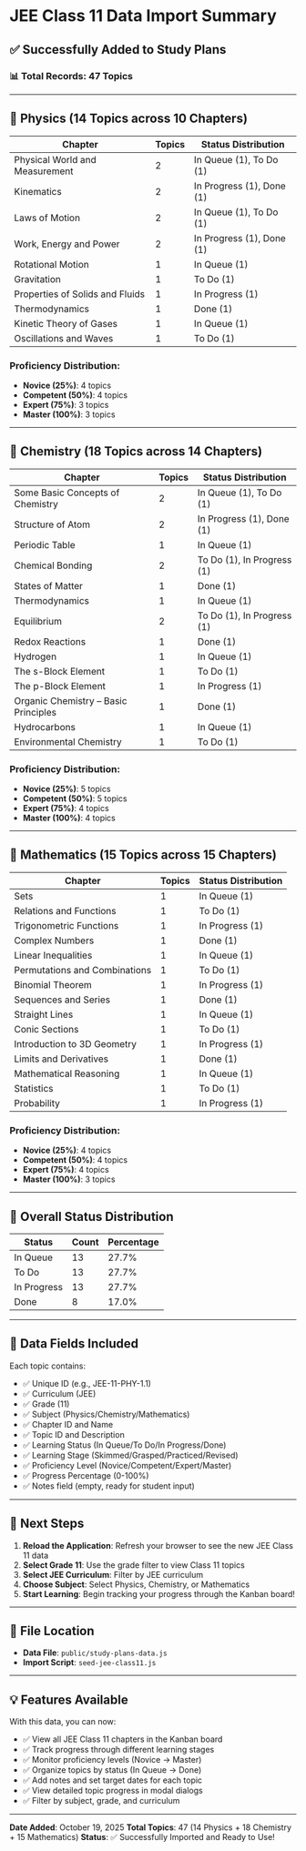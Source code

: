 # JEE Class 11 Data Import Summary

## ✅ Successfully Added to Study Plans

### 📊 Total Records: 47 Topics

---

## 🧪 Physics (14 Topics across 10 Chapters)

| Chapter | Topics | Status Distribution |
|---------|--------|---------------------|
| Physical World and Measurement | 2 | In Queue (1), To Do (1) |
| Kinematics | 2 | In Progress (1), Done (1) |
| Laws of Motion | 2 | In Queue (1), To Do (1) |
| Work, Energy and Power | 2 | In Progress (1), Done (1) |
| Rotational Motion | 1 | In Queue (1) |
| Gravitation | 1 | To Do (1) |
| Properties of Solids and Fluids | 1 | In Progress (1) |
| Thermodynamics | 1 | Done (1) |
| Kinetic Theory of Gases | 1 | In Queue (1) |
| Oscillations and Waves | 1 | To Do (1) |

### Proficiency Distribution:
- **Novice (25%)**: 4 topics
- **Competent (50%)**: 4 topics
- **Expert (75%)**: 3 topics
- **Master (100%)**: 3 topics

---

## 🧪 Chemistry (18 Topics across 14 Chapters)

| Chapter | Topics | Status Distribution |
|---------|--------|---------------------|
| Some Basic Concepts of Chemistry | 2 | In Queue (1), To Do (1) |
| Structure of Atom | 2 | In Progress (1), Done (1) |
| Periodic Table | 1 | In Queue (1) |
| Chemical Bonding | 2 | To Do (1), In Progress (1) |
| States of Matter | 1 | Done (1) |
| Thermodynamics | 1 | In Queue (1) |
| Equilibrium | 2 | To Do (1), In Progress (1) |
| Redox Reactions | 1 | Done (1) |
| Hydrogen | 1 | In Queue (1) |
| The s-Block Element | 1 | To Do (1) |
| The p-Block Element | 1 | In Progress (1) |
| Organic Chemistry – Basic Principles | 1 | Done (1) |
| Hydrocarbons | 1 | In Queue (1) |
| Environmental Chemistry | 1 | To Do (1) |

### Proficiency Distribution:
- **Novice (25%)**: 5 topics
- **Competent (50%)**: 5 topics
- **Expert (75%)**: 4 topics
- **Master (100%)**: 4 topics

---

## 📐 Mathematics (15 Topics across 15 Chapters)

| Chapter | Topics | Status Distribution |
|---------|--------|---------------------|
| Sets | 1 | In Queue (1) |
| Relations and Functions | 1 | To Do (1) |
| Trigonometric Functions | 1 | In Progress (1) |
| Complex Numbers | 1 | Done (1) |
| Linear Inequalities | 1 | In Queue (1) |
| Permutations and Combinations | 1 | To Do (1) |
| Binomial Theorem | 1 | In Progress (1) |
| Sequences and Series | 1 | Done (1) |
| Straight Lines | 1 | In Queue (1) |
| Conic Sections | 1 | To Do (1) |
| Introduction to 3D Geometry | 1 | In Progress (1) |
| Limits and Derivatives | 1 | Done (1) |
| Mathematical Reasoning | 1 | In Queue (1) |
| Statistics | 1 | To Do (1) |
| Probability | 1 | In Progress (1) |

### Proficiency Distribution:
- **Novice (25%)**: 4 topics
- **Competent (50%)**: 4 topics
- **Expert (75%)**: 4 topics
- **Master (100%)**: 3 topics

---

## 🎯 Overall Status Distribution

| Status | Count | Percentage |
|--------|-------|------------|
| In Queue | 13 | 27.7% |
| To Do | 13 | 27.7% |
| In Progress | 13 | 27.7% |
| Done | 8 | 17.0% |

---

## 📝 Data Fields Included

Each topic contains:
- ✅ Unique ID (e.g., JEE-11-PHY-1.1)
- ✅ Curriculum (JEE)
- ✅ Grade (11)
- ✅ Subject (Physics/Chemistry/Mathematics)
- ✅ Chapter ID and Name
- ✅ Topic ID and Description
- ✅ Learning Status (In Queue/To Do/In Progress/Done)
- ✅ Learning Stage (Skimmed/Grasped/Practiced/Revised)
- ✅ Proficiency Level (Novice/Competent/Expert/Master)
- ✅ Progress Percentage (0-100%)
- ✅ Notes field (empty, ready for student input)

---

## 🚀 Next Steps

1. **Reload the Application**: Refresh your browser to see the new JEE Class 11 data
2. **Select Grade 11**: Use the grade filter to view Class 11 topics
3. **Select JEE Curriculum**: Filter by JEE curriculum
4. **Choose Subject**: Select Physics, Chemistry, or Mathematics
5. **Start Learning**: Begin tracking your progress through the Kanban board!

---

## 📁 File Location

- **Data File**: `public/study-plans-data.js`
- **Import Script**: `seed-jee-class11.js`

---

## 💡 Features Available

With this data, you can now:
- ✅ View all JEE Class 11 chapters in the Kanban board
- ✅ Track progress through different learning stages
- ✅ Monitor proficiency levels (Novice → Master)
- ✅ Organize topics by status (In Queue → Done)
- ✅ Add notes and set target dates for each topic
- ✅ View detailed topic progress in modal dialogs
- ✅ Filter by subject, grade, and curriculum

---

**Date Added**: October 19, 2025
**Total Topics**: 47 (14 Physics + 18 Chemistry + 15 Mathematics)
**Status**: ✅ Successfully Imported and Ready to Use!
